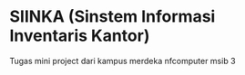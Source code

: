 # SIINKA (Sinstem Informasi Inventaris Kantor)
Tugas mini project dari kampus merdeka nfcomputer msib 3

